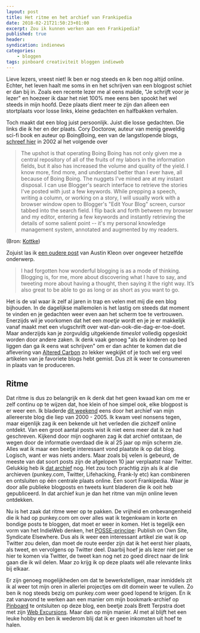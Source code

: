 ```yaml
---
layout: post
title: Het ritme en het archief van Frankipedia
date: 2018-02-21T21:50:23+01:00
excerpt: Zou ik kunnen werken aan een Frankipedia? 
published: true
header:
syndication: indienews
categories: 
    - bloggen
tags: pinboard creativiteit bloggen indieweb
---
```

Lieve lezers, vreest niet! Ik ben er nog steeds en ik ben nog altijd online. Echter, het leven haalt me soms in en het schrijven van een blogpost schiet er dan bij in. Zoals een recente lezer me al eens mailde, "Je schrijft voor je lezer" en hoezeer ik daar het niet 100% mee eens ben spookt het wel steeds in mijn hoofd. Deze plaats dient meer te zijn dan alleen een stortplaats voor losse links, kleine gedachten en halfbakken verhalen. 

Toch maakt dat een blog juist persoonlijk. Juist die losse gedachten. Die links die ik her en der plaats. Cory Doctorow, auteur van menig geweldig sci-fi book en auteur op BoingBoing, een van de langstlopende blogs, [schreef hier](http://archive.oreilly.com/pub/a/javascript/2002/01/01/cory.html) in 2002 al het volgende over

>The upshot is that operating Boing Boing has not only given me a central repository of all of the fruits of my labors in the information fields, but it also has increased the volume and quality of the yield. I know more, find more, and understand better than I ever have, all because of Boing Boing. 
>The nuggets I've mined are at my instant disposal. I can use Blogger's search interface to retrieve the stories I've posted with just a few keywords. While prepping a speech, writing a column, or working on a story, I will usually work with a browser window open to Blogger's "Edit Your Blog" screen, cursor tabbed into the search field. I flip back and forth between my browser and my editor, entering a few keywords and instantly retrieving the details of some salient point -- it's my personal knowledge management system, annotated and augmented by my readers. 

(Bron: [Kottke](https://kottke.org/18/02/why-do-we-forget-most-of-what-we-read-and-watch))

Zojuist las ik [een oudere post](https://austinkleon.com/2017/11/20/a-few-notes-on-daily-blogging/) van Austin Kleon over ongeveer hetzelfde onderwerp. 
>I had forgotten how wonderful blogging is as a mode of thinking. Blogging is, for me, more about discovering what I have to say, and tweeting more about having a thought, then saying it the right way. It’s also great to be able to go as long or as short as you want to go.

Het is de val waar ik zelf al jaren in trap en velen met mij die een blog bijhouden. In de dagelijkse mallemolen is het lastig om steeds dat moment te vinden en je gedachten weer even aan het scherm toe te vertrouwen. Enerzijds wil je voorkomen dat het een _moetje_ wordt en je je er makkelijk vanaf maakt met een vlugschrift over wat-dan-ook-die-dag-er-toe-doet. Maar anderzijds kan je zorgvuldig uitgekiende _timeslot_ volledig opgeslokt worden door andere zaken. Ik denk vaak genoeg "als de kinderen op bed liggen dan ga ik eens wat schrijven" om er dan achter te komen dat die aflevering van [Altered Carbon](https://en.wikipedia.org/wiki/Altered_Carbon_(TV_series)) zo lekker wegkijkt of je toch wel erg veel artikelen van je favoriete blogs hebt gemist. Dus zit ik weer te consumeren in plaats van te produceren. 

## Ritme

Dat ritme is dus zo belangrijk en ik denk dat het geen kwaad kan om me er zelf continu op te wijzen dat, hoe klein of hoe simpel ook, elke blogpost is er weer een. Ik bladerde [dit weekend](/pivot/) eens door het archief van mijn allereerste blog die liep van 2000 - 2005. Ik kwam veel nonsens tegen, maar eigenlijk zag ik een bekende uit het verleden die zichzelf online ontdekt. Van een groot aantal posts wist ik niet eens meer dat ik ze had geschreven. Kijkend door mijn oogharen zag ik dat archief ontstaan, de wegen door de informatie overdaad die ik al 25 jaar op mijn scherm zie. Alles wat ik maar een beetje interessant vond plaatste ik op dat blog. Logisch, want er was niets anders. Maar zoals bij velen is gebeurd, de meeste van dat soort posts zijn de afgelopen 10 jaar verplaatst naar Twitter. Gelukkig heb ik [dat archief](http://twitter.frankmeeuwsen.com/) nog. Het zou toch prachtig zijn als ik al die archieven (punkey.com, Twitter, Lifehacking, Frank-ly etc) kan combineren en ontsluiten op één centrale plaats online. Een soort Frankipedia. Waar je door alle publieke blogposts en tweets kunt bladeren die ik ooit heb gepubliceerd. In dat archief kun je dan het ritme van mijn online leven ontdekken. 

Nu is het zaak dat ritme weer op te pakken. De vrijheid en onbevangenheid die ik had op punkey.com om over alles wat ik tegenkwam in korte en bondige posts te bloggen, dat moet er weer in komen. Het is tegelijk een vorm van het IndieWeb denken, het [POSSE-principe](/POSSE-en-PESOS/): Publish on Own Site, Syndicate Elsewhere. Dus als ik weer een interessant artikel zie wat ik op Twitter zou delen, dan moet de route eerder zijn dat ik het eerst hier plaats, als tweet, en vervolgens op Twitter deel. Daarbij hoef je als lezer niet per se hier te komen via Twitter, de tweet kan nog net zo goed direct naar de link gaan die ik wil delen. Maar zo krijg ik op deze plaats wél alle relevante links bij elkaar. 

Er zijn genoeg mogelijkheden om dat te bewerkstelligen, maar inmiddels zit ik al weer tot mijn oren in allerlei projectjes om dit domein weer te vullen. Zo ben ik nog steeds bezig om punkey.com weer goed lopend te krijgen. En ik zat vanavond te werken aan een manier om mijn bookmark-archief op [Pinboard](https://pinboard.in/u:frankmeeuwsen/) te ontsluiten op deze blog, een beetje zoals Brett Terpstra doet met zijn [Web Excursions](http://brettterpstra.com/2013/01/15/a-web-excursions-system-for-static-blogs/). Maar dan op mijn manier. Al met al blijft het een leuke hobby en ben ik wederom blij dat ik er geen inkomsten uit hoef te halen. 